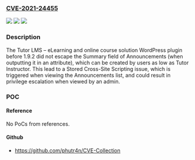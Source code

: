 ### [CVE-2021-24455](https://cve.mitre.org/cgi-bin/cvename.cgi?name=CVE-2021-24455)
![](https://img.shields.io/static/v1?label=Product&message=Tutor%20LMS%20%E2%80%93%20eLearning%20and%20online%20course%20solution&color=blue)
![](https://img.shields.io/static/v1?label=Version&message=1.9.2%3C%201.9.2%20&color=brighgreen)
![](https://img.shields.io/static/v1?label=Vulnerability&message=CWE-79%20Cross-site%20Scripting%20(XSS)&color=brighgreen)

### Description

The Tutor LMS – eLearning and online course solution WordPress plugin before 1.9.2 did not escape the Summary field of Announcements (when outputting it in an attribute), which can be created by users as low as Tutor Instructor. This lead to a Stored Cross-Site Scripting issue, which is triggered when viewing the Announcements list, and could result in privilege escalation when viewed by an admin.

### POC

#### Reference
No PoCs from references.

#### Github
- https://github.com/phutr4n/CVE-Collection


